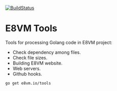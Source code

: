 [![BuildStatus](https://travis-ci.org/e8vm/tools.png?branch=master)](https://travis-ci.org/e8vm/tools)

# E8VM Tools

Tools for processing Golang code in E8VM project:

- Check dependency among files.
- Check file sizes.
- Building E8VM website.
- Web servers.
- Github hooks.

```
go get e8vm.io/tools
```

